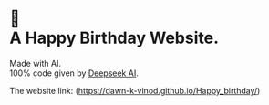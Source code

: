 # 🥳<br>A Happy Birthday Website. <br>
Made with AI. <br>
100% code given by [Deepseek AI](https://chat.deepseek.com/). <br>

The website link: (https://dawn-k-vinod.github.io/Happy_birthday/)
